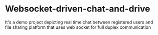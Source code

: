 # Websocket-driven-chat-and-drive
It's a demo project depicting real time chat between registered users and file sharing platform that uses web socket for full duplex communication
